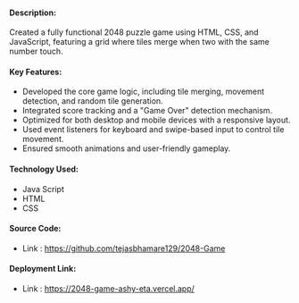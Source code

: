 #### Description:
Created a fully functional 2048 puzzle game using HTML, CSS, and JavaScript, featuring a grid where tiles merge when two with the same number touch.
#### Key Features:
- Developed the core game logic, including tile merging, movement detection, and random tile generation.
- Integrated score tracking and a "Game Over" detection mechanism.
- Optimized for both desktop and mobile devices with a responsive layout.
- Used event listeners for keyboard and swipe-based input to control tile movement.
- Ensured smooth animations and user-friendly gameplay.


#### Technology Used:
 - Java Script
 - HTML
 - CSS


#### Source Code:
 - Link : https://github.com/tejasbhamare129/2048-Game


#### Deployment Link:
 - Link : https://2048-game-ashy-eta.vercel.app/


